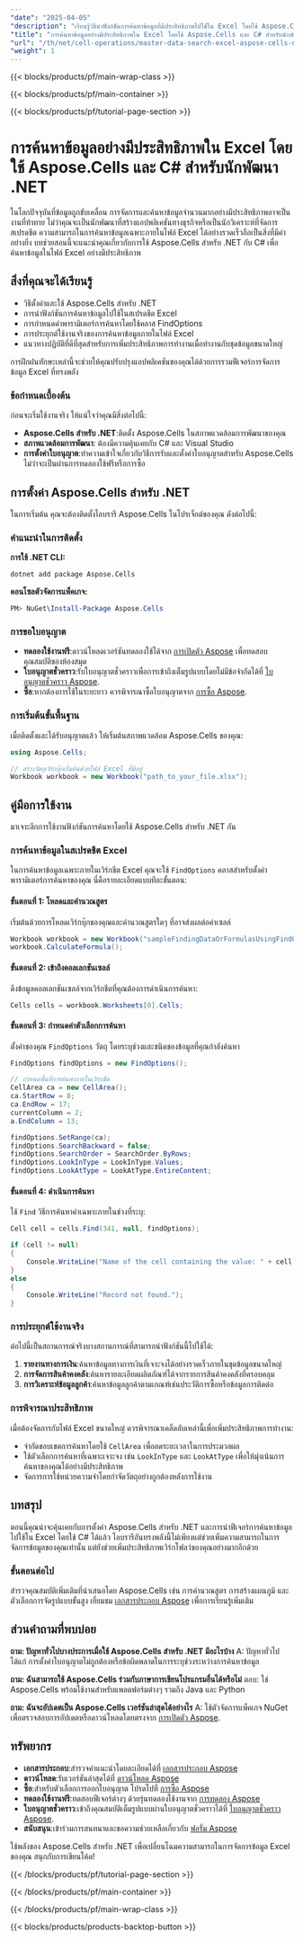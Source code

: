 ```yaml
---
"date": "2025-04-05"
"description": "เรียนรู้วิธีนำฟังก์ชันการค้นหาข้อมูลที่มีประสิทธิภาพไปใช้ใน Excel โดยใช้ Aspose.Cells กับ C# ปรับปรุงแอปพลิเคชันของคุณโดยเชี่ยวชาญการจัดการข้อมูลของ Excel"
"title": "การค้นหาข้อมูลอย่างมีประสิทธิภาพใน Excel โดยใช้ Aspose.Cells และ C# สำหรับนักพัฒนา .NET"
"url": "/th/net/cell-operations/master-data-search-excel-aspose-cells-net-csharp/"
"weight": 1
---
```


{{< blocks/products/pf/main-wrap-class >}}

{{< blocks/products/pf/main-container >}}

{{< blocks/products/pf/tutorial-page-section >}}


# การค้นหาข้อมูลอย่างมีประสิทธิภาพใน Excel โดยใช้ Aspose.Cells และ C# สำหรับนักพัฒนา .NET

ในโลกปัจจุบันที่ข้อมูลถูกขับเคลื่อน การจัดการและค้นหาข้อมูลจำนวนมากอย่างมีประสิทธิภาพอาจเป็นงานที่ท้าทาย ไม่ว่าคุณจะเป็นนักพัฒนาที่สร้างแอปพลิเคชันทางธุรกิจหรือเป็นนักวิเคราะห์ที่จัดการสเปรดชีต ความสามารถในการค้นหาข้อมูลเฉพาะภายในไฟล์ Excel ได้อย่างรวดเร็วถือเป็นสิ่งที่มีค่าอย่างยิ่ง บทช่วยสอนนี้จะแนะนำคุณเกี่ยวกับการใช้ Aspose.Cells สำหรับ .NET กับ C# เพื่อค้นหาข้อมูลในไฟล์ Excel อย่างมีประสิทธิภาพ

## สิ่งที่คุณจะได้เรียนรู้
- วิธีตั้งค่าและใช้ Aspose.Cells สำหรับ .NET
- การนำฟังก์ชันการค้นหาข้อมูลไปใช้ในสเปรดชีต Excel
- การกำหนดค่าพารามิเตอร์การค้นหาโดยใช้คลาส FindOptions
- การประยุกต์ใช้งานจริงของการค้นหาข้อมูลภายในไฟล์ Excel
- แนวทางปฏิบัติที่ดีที่สุดสำหรับการเพิ่มประสิทธิภาพการทำงานเมื่อทำงานกับชุดข้อมูลขนาดใหญ่

การฝึกฝนทักษะเหล่านี้จะช่วยให้คุณปรับปรุงแอปพลิเคชันของคุณได้ด้วยการรวมฟีเจอร์การจัดการข้อมูล Excel ที่ทรงพลัง

### ข้อกำหนดเบื้องต้น
ก่อนจะเริ่มใช้งานจริง ให้แน่ใจว่าคุณมีสิ่งต่อไปนี้:
- **Aspose.Cells สำหรับ .NET**:ติดตั้ง Aspose.Cells ในสภาพแวดล้อมการพัฒนาของคุณ 
- **สภาพแวดล้อมการพัฒนา**: ต้องมีความคุ้นเคยกับ C# และ Visual Studio
- **การตั้งค่าใบอนุญาต**:ทำความเข้าใจเกี่ยวกับวิธีการรับและตั้งค่าใบอนุญาตสำหรับ Aspose.Cells ไม่ว่าจะเป็นผ่านการทดลองใช้ฟรีหรือการซื้อ

## การตั้งค่า Aspose.Cells สำหรับ .NET
ในการเริ่มต้น คุณจะต้องติดตั้งไลบรารี Aspose.Cells ในโปรเจ็กต์ของคุณ ดังต่อไปนี้:

### คำแนะนำในการติดตั้ง
**การใช้ .NET CLI:**

```bash
dotnet add package Aspose.Cells
```

**คอนโซลตัวจัดการแพ็คเกจ:**

```powershell
PM> NuGet\Install-Package Aspose.Cells
```

### การขอใบอนุญาต
- **ทดลองใช้งานฟรี**:ดาวน์โหลดเวอร์ชันทดลองใช้ได้จาก [การเปิดตัว Aspose](https://releases.aspose.com/cells/net/) เพื่อทดสอบคุณสมบัติของห้องสมุด
- **ใบอนุญาตชั่วคราว**:รับใบอนุญาตชั่วคราวเพื่อการเข้าถึงเต็มรูปแบบโดยไม่มีข้อจำกัดได้ที่ [ใบอนุญาตชั่วคราว Aspose](https://purchase-aspose.com/temporary-license/).
- **ซื้อ**:หากต้องการใช้ในระยะยาว ควรพิจารณาซื้อใบอนุญาตจาก [การซื้อ Aspose](https://purchase-aspose.com/buy).

### การเริ่มต้นขั้นพื้นฐาน
เมื่อติดตั้งและได้รับอนุญาตแล้ว ให้เริ่มต้นสภาพแวดล้อม Aspose.Cells ของคุณ:

```csharp
using Aspose.Cells;

// สร้างวัตถุเวิร์กบุ๊กเริ่มต้นด้วยไฟล์ Excel ที่มีอยู่
Workbook workbook = new Workbook("path_to_your_file.xlsx");
```

## คู่มือการใช้งาน
มาเจาะลึกการใช้งานฟังก์ชันการค้นหาโดยใช้ Aspose.Cells สำหรับ .NET กัน

### การค้นหาข้อมูลในสเปรดชีต Excel
ในการค้นหาข้อมูลเฉพาะภายในเวิร์กชีต Excel คุณจะใช้ `FindOptions` คลาสสำหรับตั้งค่าพารามิเตอร์การค้นหาของคุณ นี่คือรายละเอียดแบบทีละขั้นตอน:

#### ขั้นตอนที่ 1: โหลดและคำนวณสูตร
เริ่มต้นด้วยการโหลดเวิร์กบุ๊กของคุณและคำนวณสูตรใดๆ ที่อาจส่งผลต่อค่าเซลล์

```csharp
Workbook workbook = new Workbook("sampleFindingDataOrFormulasUsingFindOptions.xlsx");
workbook.CalculateFormula();
```

#### ขั้นตอนที่ 2: เข้าถึงคอลเลกชันเซลล์
ดึงข้อมูลคอลเลกชันเซลล์จากเวิร์กชีตที่คุณต้องการดำเนินการค้นหา:

```csharp
Cells cells = workbook.Worksheets[0].Cells;
```

#### ขั้นตอนที่ 3: กำหนดค่าตัวเลือกการค้นหา
ตั้งค่าของคุณ `FindOptions` วัตถุ โดยระบุช่วงและชนิดของข้อมูลที่คุณกำลังค้นหา

```csharp
FindOptions findOptions = new FindOptions();

// กำหนดพื้นที่การค้นหาภายในเวิร์กชีต
CellArea ca = new CellArea();
ca.StartRow = 8;
ca.EndRow = 17;
currentColumn = 2;
a.EndColumn = 13;

findOptions.SetRange(ca);
findOptions.SearchBackward = false;
findOptions.SearchOrder = SearchOrder.ByRows;
findOptions.LookInType = LookInType.Values;
findOptions.LookAtType = LookAtType.EntireContent;
```

#### ขั้นตอนที่ 4: ดำเนินการค้นหา
ใช้ `Find` วิธีการค้นหาค่าเฉพาะภายในช่วงที่ระบุ:

```csharp
Cell cell = cells.Find(341, null, findOptions);

if (cell != null)
{
    Console.WriteLine("Name of the cell containing the value: " + cell.Name);
}
else
{
    Console.WriteLine("Record not found.");
}
```

### การประยุกต์ใช้งานจริง
ต่อไปนี้เป็นสถานการณ์จริงบางสถานการณ์ที่สามารถนำฟังก์ชันนี้ไปใช้ได้:
1. **รายงานทางการเงิน**:ค้นหาข้อมูลทางการเงินที่เจาะจงได้อย่างรวดเร็วภายในชุดข้อมูลขนาดใหญ่
2. **การจัดการสินค้าคงคลัง**:ค้นหารายละเอียดผลิตภัณฑ์ได้จากรายการสินค้าคงคลังที่ครอบคลุม
3. **การวิเคราะห์ข้อมูลลูกค้า**:ค้นหาข้อมูลลูกค้าตามเกณฑ์เช่นประวัติการซื้อหรือข้อมูลการติดต่อ

### การพิจารณาประสิทธิภาพ
เมื่อต้องจัดการกับไฟล์ Excel ขนาดใหญ่ ควรพิจารณาเคล็ดลับเหล่านี้เพื่อเพิ่มประสิทธิภาพการทำงาน:
- จำกัดขอบเขตการค้นหาโดยใช้ `CellArea` เพื่อลดระยะเวลาในการประมวลผล
- ใช้ตัวเลือกการค้นหาที่เฉพาะเจาะจง เช่น `LookInType` และ `LookAtType` เพื่อให้มุ่งเน้นการค้นหาของคุณได้อย่างมีประสิทธิภาพ
- จัดการการใช้หน่วยความจำโดยกำจัดวัตถุอย่างถูกต้องหลังการใช้งาน

## บทสรุป
ตอนนี้คุณน่าจะคุ้นเคยกับการตั้งค่า Aspose.Cells สำหรับ .NET และการนำฟีเจอร์การค้นหาข้อมูลไปใช้ใน Excel โดยใช้ C# ได้แล้ว ไลบรารีอันทรงพลังนี้ไม่เพียงแต่ช่วยเพิ่มความสามารถในการจัดการข้อมูลของคุณเท่านั้น แต่ยังช่วยเพิ่มประสิทธิภาพเวิร์กโฟลว์ของคุณอย่างมากอีกด้วย 

### ขั้นตอนต่อไป
สำรวจคุณสมบัติเพิ่มเติมที่นำเสนอโดย Aspose.Cells เช่น การคำนวณสูตร การสร้างแผนภูมิ และตัวเลือกการจัดรูปแบบขั้นสูง เยี่ยมชม [เอกสารประกอบ Aspose](https://reference.aspose.com/cells/net/) เพื่อการเรียนรู้เพิ่มเติม

## ส่วนคำถามที่พบบ่อย
**ถาม: ปัญหาทั่วไปบางประการเมื่อใช้ Aspose.Cells สำหรับ .NET มีอะไรบ้าง**
A: ปัญหาทั่วไป ได้แก่ การตั้งค่าใบอนุญาตไม่ถูกต้องหรือข้อผิดพลาดในการระบุช่วงระหว่างการค้นหาข้อมูล

**ถาม: ฉันสามารถใช้ Aspose.Cells ร่วมกับภาษาการเขียนโปรแกรมอื่นได้หรือไม่**
ตอบ: ใช่ Aspose.Cells พร้อมใช้งานสำหรับแพลตฟอร์มต่างๆ รวมถึง Java และ Python

**ถาม: ฉันจะอัปเดตเป็น Aspose.Cells เวอร์ชันล่าสุดได้อย่างไร**
A: ใช้ตัวจัดการแพ็คเกจ NuGet เพื่อตรวจสอบการอัปเดตหรือดาวน์โหลดโดยตรงจาก [การเปิดตัว Aspose](https://releases-aspose.com/cells/net/).

## ทรัพยากร
- **เอกสารประกอบ**:สำรวจคำแนะนำโดยละเอียดได้ที่ [เอกสารประกอบ Aspose](https://reference.aspose.com/cells/net/)
- **ดาวน์โหลด**:รับเวอร์ชันล่าสุดได้ที่ [ดาวน์โหลด Aspose](https://releases.aspose.com/cells/net/)
- **ซื้อ**:สำหรับตัวเลือกการออกใบอนุญาต โปรดไปที่ [การซื้อ Aspose](https://purchase.aspose.com/buy)
- **ทดลองใช้งานฟรี**:ทดสอบฟีเจอร์ต่างๆ ด้วยรุ่นทดลองใช้งานจาก [การทดลอง Aspose](https://releases.aspose.com/cells/net/)
- **ใบอนุญาตชั่วคราว**:เข้าถึงคุณสมบัติเต็มรูปแบบผ่านใบอนุญาตชั่วคราวได้ที่ [ใบอนุญาตชั่วคราว Aspose](https://purchase-aspose.com/temporary-license/).
- **สนับสนุน**:เข้าร่วมการสนทนาและขอความช่วยเหลือเกี่ยวกับ [ฟอรั่ม Aspose](https://forum.aspose.com/c/cells/9)

ใช้พลังของ Aspose.Cells สำหรับ .NET เพื่อเปลี่ยนโฉมความสามารถในการจัดการข้อมูล Excel ของคุณ สนุกกับการเขียนโค้ด!


{{< /blocks/products/pf/tutorial-page-section >}}

{{< /blocks/products/pf/main-container >}}

{{< /blocks/products/pf/main-wrap-class >}}

{{< blocks/products/products-backtop-button >}}